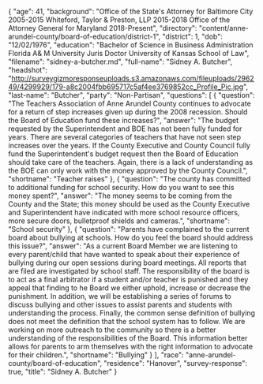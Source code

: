 {
  "age": 41,
  "background": "Office of the State's Attorney for Baltimore City 2005-2015 Whiteford, Taylor & Preston, LLP  2015-2018 Office of the Attorney General for Maryland 2018-Present",
  "directory": "content/anne-arundel-county/board-of-education/district-1",
  "district": 1,
  "dob": "12/02/1976",
  "education": "Bachelor of Science in Business Administration Florida A& M University  Juris Doctor University of Kansas School of Law",
  "filename": "sidney-a-butcher.md",
  "full-name": "Sidney A. Butcher",
  "headshot": "http://surveygizmoresponseuploads.s3.amazonaws.com/fileuploads/296249/4299929/179-a8c2004fbb695717c5af4ee3769852cc_Profile_Pic.jpg",
  "last-name": "Butcher",
  "party": "Non-Partisan",
  "questions": [
    {
      "question": "The Teachers Association of Anne Arundel County continues to advocate for a return of step increases given up during the 2008 recession. Should the Board of Education fund these increases?",
      "answer": "The budget requested by the Superintendent and BOE has not been fully funded for years. There are several categories of teachers that have not seen step increases over the years. If the County Executive and County Council fully fund the Superintendent's budget request then the Board of Education should take care of the teachers. Again, there is a lack of understanding as the BOE can only work with the money approved by the County Council.",
      "shortname": "Teacher raises"
    },
    {
      "question": "The county has committed to additional funding for school security. How do you want to see this money spent?",
      "answer": "The money seems to be coming from the County and the State; this money should be used as the County Executive and Superintendent have indicated with more  school resource officers, more secure doors, bulletproof shields and cameras.",
      "shortname": "School security"
    },
    {
      "question": "Parents have complained to the current board about bullying at schools. How do you feel the board should address this issue?",
      "answer": "As a current Board Member we are listening to every parent/child that have wanted to speak about their experience of bullying during our open sessions during board meetings. All reports that are filed are investigated by school staff. The responsibility of the board is to act as a final arbitrator if a student and/or teacher is punished and they appeal that finding to he Board we either uphold, increase or decrease the punishment. In addition, we will be establishing a series of forums to discuss bullying and other issues to assist parents and students with understanding the process. Finally, the common sense definition of bullying does not meet the definition that the school system has to follow. We are working on more outreach to the community so there is a better understanding of the responsibilities of the Board. This information better allows for parents to arm themselves with the right information to advocate for their children.",
      "shortname": "Bullying"
    }
  ],
  "race": "anne-arundel-county/board-of-education",
  "residence": "Hanover",
  "survey-response": true,
  "title": "Sidney A. Butcher"
}
